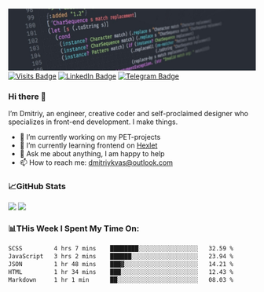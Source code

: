 ![GitHub banner](./assets/github_intro.jfif)
[![Visits Badge](https://badges.pufler.dev/visits/dimidroll450/dimidroll450)](https://github.com/dimidroll450)
[![LinkedIn Badge](https://img.shields.io/badge/-LinkedIn-0e76a8?style=flat-square&logo=Linkedin&logoColor=white)](https://www.linkedin.com/in/dmitry-kvashchauskas/)
[![Telegram Badge](https://img.shields.io/badge/-Telegram-0088cc?style=flat-square&logo=Telegram&logoColor=white)](https://t.me/kvashchauskas)

### Hi there 👋

I’m Dmitriy, an engineer, creative coder and self-proclaimed designer who specializes in front-end development. I make things.

- 🔭 I’m currently working on my PET-projects
- 🌱 I’m currently learning frontend on [Hexlet](https://ru.hexlet.io/u/kvashchauskas)
- 💬 Ask me about anything, I am happy to help
- 📫 How to reach me: dmitriykvas@outlook.com

### 📈GitHub Stats
<p>
  <img height="180em" src="https://github-readme-stats.vercel.app/api/top-langs/?username=dimidroll450&exclude_repo=KNN-Image-Classification&show_icons=true&hide_border=true&layout=compact&langs_count=8" />
  <img height="180em" src="https://github-readme-stats.vercel.app/api?username=dimidroll450&show_icons=true&hide_border=true&&count_private=true&include_all_commits=true" />
</p>

### 📊THis Week I Spent My Time On:
<!--START_SECTION:waka-->
```text
SCSS         4 hrs 7 mins    ████████░░░░░░░░░░░░░░░░░   32.59 % 
JavaScript   3 hrs 2 mins    ██████░░░░░░░░░░░░░░░░░░░   23.94 % 
JSON         1 hr 48 mins    ███▓░░░░░░░░░░░░░░░░░░░░░   14.21 % 
HTML         1 hr 34 mins    ███░░░░░░░░░░░░░░░░░░░░░░   12.43 % 
Markdown     1 hr 1 min      ██░░░░░░░░░░░░░░░░░░░░░░░   08.03 % 
```
<!--END_SECTION:waka-->

